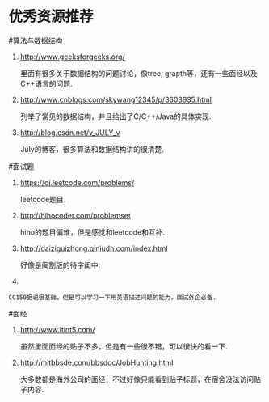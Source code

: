 优秀资源推荐
===========

#算法与数据结构
1.	http://www.geeksforgeeks.org/

	里面有很多关于数据结构的问题讨论，像tree, grapth等，还有一些面经以及C++语言的问题.

2.	http://www.cnblogs.com/skywang12345/p/3603935.html

	列举了常见的数据结构，并且给出了C/C++/Java的具体实现.

3.	http://blog.csdn.net/v_JULY_v
	
	July的博客，很多算法和数据结构讲的很清楚.

#面试题

1.	https://oj.leetcode.com/problems/

	leetcode题目.

2.	http://hihocoder.com/problemset

	hiho的题目偏难，但是感觉和leetcode和互补.

3.	http://daiziguizhong.qiniudn.com/index.html

	好像是阉割版的待字闺中.

4.  

	CC150据说很基础，但是可以学习一下用英语描述问题的能力，面试外企必备.

#面经
1.	http://www.itint5.com/

	虽然里面面经的贴子不多，但是有一些很不错，可以很快的看一下.

2.	http://mitbbsde.com/bbsdoc/JobHunting.html

	大多数都是海外公司的面经，不过好像只能看到贴子标题，在宿舍没法访问贴子内容.




